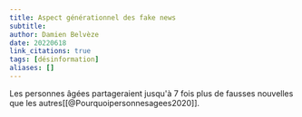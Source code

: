 ```yaml
---
title: Aspect générationnel des fake news
subtitle:
author: Damien Belvèze
date: 20220618
link_citations: true
tags: [désinformation]
aliases: []
---
```


Les personnes âgées partageraient jusqu'à 7 fois plus de fausses nouvelles que les autres[[@Pourquoipersonnesagees2020]]. 

